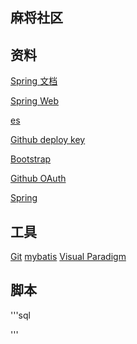 ## 麻将社区

## 资料
[Spring 文档](https://spring.io/guides)

[Spring Web](https://spring.io/guides/gs/serving-web-content/)

[es](http://elasticsearch.cn/explore)

[Github deploy key](https://developer.github.com/v3/guides/managing-deploy-keys/#deploy-keys)

[Bootstrap](https://v3.bootcss.com/getting-started/)

[Github OAuth](https://developer.github.com/apps/building-github-apps/creating-a-github-app/)

[Spring](https://docs.spring.io/spring-boot/docs/2.2.0.RC1/reference/htmlsingle/#boot-documentation)
## 工具
[Git](https://git-scm.com/download)
[mybatis](http://mybatis.org/spring-boot-starter/mybatis-spring-boot-autoconfigure/index.html)
[Visual Paradigm](http://www.visual-paradigm.com)

## 脚本
'''sql


'''
